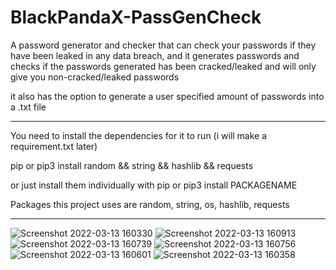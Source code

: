 # BlackPandaX-PassGenCheck
A password generator and checker that can check your passwords if they have been leaked in any data breach,
and it generates passwords and checks if the passwords generated has been cracked/leaked and will only give you non-cracked/leaked passwords

it also has the option to generate a user specified amount of passwords into a .txt file
___________________________________________________________________________________________________________________________________________________________________________________




You need to install the dependencies for it to run (i will make a requirement.txt later)

pip or pip3 install random && string && hashlib && requests

or just install them individually with pip or pip3 install PACKAGENAME

Packages this project uses are random, string, os, hashlib, requests

___________________________________________________________________________________________________________________________________________________________________________________


![Screenshot 2022-03-13 160330](https://user-images.githubusercontent.com/64810034/158066233-d60f7e1b-876f-4ec7-bcd7-fdef510ea018.png)
![Screenshot 2022-03-13 160913](https://user-images.githubusercontent.com/64810034/158066243-3daf1d9e-3333-46be-891b-cf2f9d566f9b.png)
![Screenshot 2022-03-13 160739](https://user-images.githubusercontent.com/64810034/158066246-62d5fc90-9e0b-46c2-8818-15b19f86184f.png)
![Screenshot 2022-03-13 160756](https://user-images.githubusercontent.com/64810034/158066247-35f3cd4f-80b4-4d87-8984-135da67cd276.png)
![Screenshot 2022-03-13 160601](https://user-images.githubusercontent.com/64810034/158066251-20f0e535-7bd2-4332-aacb-6b821462a321.png)
![Screenshot 2022-03-13 160358](https://user-images.githubusercontent.com/64810034/158066260-f07660a9-9cdc-4232-96f7-c013f9e08b64.png)

